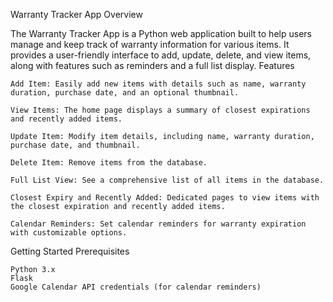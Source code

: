 Warranty Tracker App
Overview

The Warranty Tracker App is a Python web application built to help users manage and keep track of warranty information for various items. It provides a user-friendly interface to add, update, delete, and view items, along with features such as reminders and a full list display.
Features

    Add Item: Easily add new items with details such as name, warranty duration, purchase date, and an optional thumbnail.

    View Items: The home page displays a summary of closest expirations and recently added items.

    Update Item: Modify item details, including name, warranty duration, purchase date, and thumbnail.

    Delete Item: Remove items from the database.

    Full List View: See a comprehensive list of all items in the database.

    Closest Expiry and Recently Added: Dedicated pages to view items with the closest expiration and recently added items.

    Calendar Reminders: Set calendar reminders for warranty expiration with customizable options.

Getting Started
Prerequisites

    Python 3.x
    Flask
    Google Calendar API credentials (for calendar reminders)